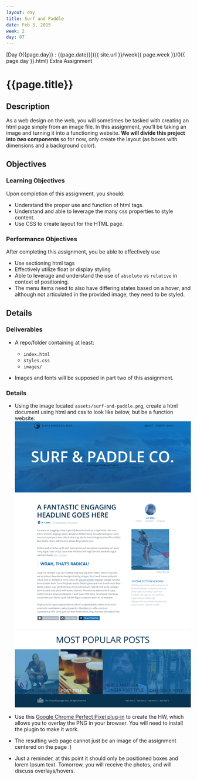 ```yaml
---
layout: day
title: Surf and Paddle
date: Feb 3, 2015
week: 2
day: 07
---
```

[Day 0{{page.day}} : {{page.date}}]({{ site.url }}/week{{ page.week }}/0{{ page.day }}.html) Extra Assignment

# {{page.title}}


## Description
As a web design on the web, you will sometimes be tasked with creating an html page simply from an image file. In this assignment, you’ll be taking an image and turning it into a functioning website. **We will divide this project into *two* components** so for now, only create the layout (as boxes with dimensions and a background color).

## Objectives

### Learning Objectives

Upon completion of this assignment, you should:

* Understand the proper use and function of html tags.
* Understand and able to leverage the many css properties to style content.
* Use CSS to create layout for the HTML page.


### Performance Objectives

After completing this assignment, you be able to effectively use

* Use sectioning html tags
* Effectively utilize float or display styling
* Able to leverage and understand the use of `absolute` vs `relative` in context of positioning.
* The menu items need to also have differing states based on a hover, and although not articulated in the provided image, they need to be styled.


## Details

### Deliverables

* A repo/folder containing at least:
  * `index.html`
  * `styles.css`
  * `images/`

* Images and fonts will be supposed in part two of this assignment.


### Details
* Using the image located `assets/surf-and-paddle.png`, create a html document using html and css to look like below, but be a function website: ![Surf and paddle image](07_surf_and_paddle.png)

* Use this [Google Chrome Perfect Pixel plug-in](https://chrome.google.com/webstore/detail/perfectpixel-by-welldonec/dkaagdgjmgdmbnecmcefdhjekcoceebi?hl=en) to create the HW, which allows you to overlay the PNG in your browser. You will need to install the plugin to make it work.

* The resulting web page cannot just be an image of the assignment centered on the page :)

* Just a reminder, at this point it should only be positioned boxes and lorem Ipsum text. Tomorrow, you will receive the photos, and will discuss overlays/hovers.
